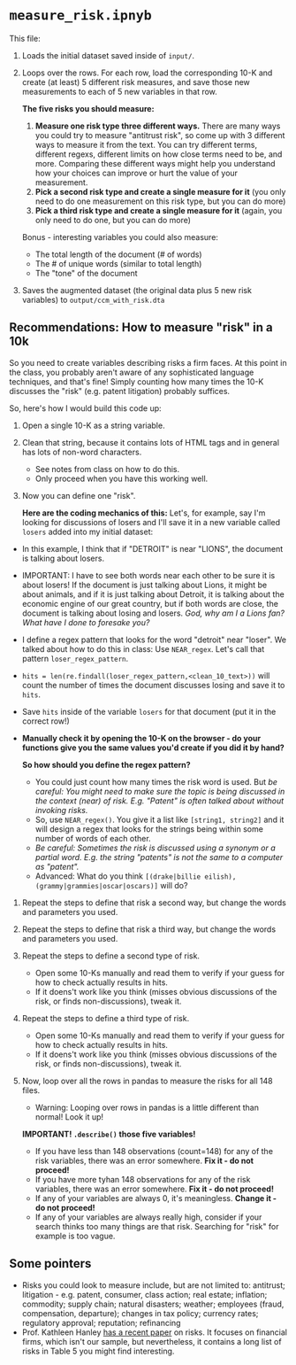 # `measure_risk.ipnyb`

This file:
1. Loads the initial dataset saved inside of `input/`.
1. Loops over the rows. For each row, load the corresponding 10-K and create (at least) 5 different risk measures, and save those new measurements to each of 5 new variables in that row.

    **The five risks you should measure:**
   1. **Measure one risk type three different ways.** There are many ways you could try to measure "antitrust risk", so come up with 3 different ways to measure it from the text. You can try different terms, different regexs, different limits on how close terms need to be, and more. Comparing these different ways might help you understand how your choices can improve or hurt the value of your measurement. 
   2. **Pick a second risk type and create a single measure for it** (you only need to do one measurement on this risk type, but you can do more)
   3. **Pick a third risk type and create a single measure for it** (again, you only need to do one, but you can do more)

    Bonus - interesting variables you could also measure:
    - The total length of the document (# of words)
    - The # of unique words (similar to total length)
    - The "tone" of the document
      
1. Saves the augmented dataset (the original data plus 5 new risk variables) to `output/ccm_with_risk.dta`

## Recommendations: How to measure "risk" in a 10k

So you need to create variables describing risks a firm faces. At this point in the class, you probably aren't aware of any sophisticated language techniques, and that's fine! Simply counting how many times the 10-K discusses the "risk" (e.g. patent litigation) probably suffices. 

So, here's how I would build this code up:

1. Open a single 10-K as a string variable.
1. Clean that string, because it contains lots of HTML tags and in general has lots of non-word characters.
    - See notes from class on how to do this. 
    - Only proceed when you have this working well. 
1. Now you can define one "risk". 

    **Here are the coding mechanics of this:** Let's, for example, say I'm looking for discussions of losers and I'll save it in a new variable called `losers` added into my initial dataset: 
- In this example, I think that if "DETROIT" is near "LIONS", the document is talking about losers. 
- IMPORTANT: I have to see both words near each other to be sure it is about losers! If the document is just talking about Lions, it might be about animals, and if it is just talking about Detroit, it is talking about the economic engine of our great country, but if both words are close, the document is talking about losing and losers. _God, why am I a Lions fan? What have I done to foresake you?_
- I define a regex pattern that looks for the word "detroit" near "loser". We talked about how to do this in class: Use `NEAR_regex`. Let's call that pattern `loser_regex_pattern`.
- `hits = len(re.findall(loser_regex_pattern,<clean_10_text>))` will count the number of times the document discusses losing and save it to `hits`.
- Save `hits` inside of the variable `losers` for that document (put it in the correct row!)  
- **Manually check it by opening the 10-K on the browser - do your functions give you the same values you'd create if you did it by hand?**

    **So how should you define the regex pattern?**
    - You could just count how many times the risk word is used. But _be careful: You might need to make sure the topic is being discussed in the context (near) of risk. E.g. "Patent" is often talked about without invoking risks._
    - So, use `NEAR_regex()`. You give it a list like `[string1, string2]` and it will design a regex that looks for the strings being within some number of words of each other.
    - _Be careful: Sometimes the risk is discussed using a synonym or a partial word. E.g. the string "patents" is not the same to a computer as "patent"._
    - Advanced: What do you think `[(drake|billie eilish), (grammy|grammies|oscar|oscars)]` will do?
 
1. Repeat the steps to define that risk a second way, but change the words and parameters you used.
1. Repeat the steps to define that risk a third way, but change the words and parameters you used.
1. Repeat the steps to define a second type of risk.
    - Open some 10-Ks manually and read them to verify if your guess for how to check actually results in hits.
    - If it doens't work like you think (misses obvious discussions of the risk, or finds non-discussions), tweak it.
1. Repeat the steps to define a third type of risk.
    - Open some 10-Ks manually and read them to verify if your guess for how to check actually results in hits.
    - If it doens't work like you think (misses obvious discussions of the risk, or finds non-discussions), tweak it.
1. Now, loop over all the rows in pandas to measure the risks for all 148 files.
    - Warning: Looping over rows in pandas is a little different than normal! Look it up!
    
    **IMPORTANT! `.describe()` those five variables!**
    - If you have less than 148 observations (count=148) for any of the risk variables, there was an error somewhere. **Fix it - do not proceed!**
    - If you have more tyhan 148 observations for any of the risk variables, there was an error somewhere. **Fix it - do not proceed!**
    - If any of your variables are always 0, it's meaningless. **Change it - do not proceed!**
    - If any of your variables are always really high, consider if your search thinks too many things are that risk. Searching for "risk" for example is too vague. 
    
## Some pointers
- Risks you could look to measure include, but are not limited to: antitrust; litigation - e.g. patent, consumer, class action; real estate; inflation; commodity; supply chain; natural disasters; weather; employees (fraud, compensation, departure); changes in tax policy; currency rates; regulatory approval; reputation; refinancing
- Prof. Kathleen Hanley [has a recent paper](https://papers.ssrn.com/sol3/papers.cfm?abstract_id=2792943) on risks. It focuses on financial firms, which isn't our sample, but nevertheless, it contains a long list of risks in Table 5 you might find interesting.
